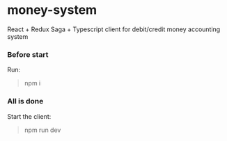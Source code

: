 # money-system
React + Redux Saga + Typescript client for debit/credit money accounting system

### Before start
Run:
> npm i

### All is done
Start the client:
> npm run dev
